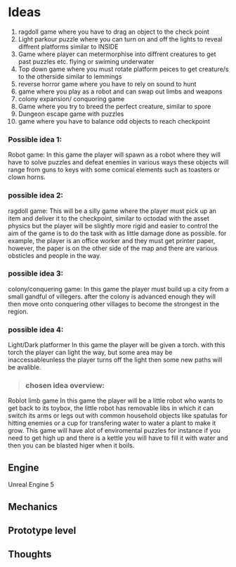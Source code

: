 # Ideas
1. ragdoll game where you have to drag an object to the check point
2. Light parkour puzzle where you can turn on and off the lights to reveal diffrent platforms similar to INSIDE
3. Game where player can metermorphise into diffrent creatures to get past puzzles etc. flying or swiming underwater
4. Top down game where you must rotate platform peices to get creature/s to the otherside similar to lemmings
5. reverse horror game where you have to rely on sound to hunt
6. game where you play as a robot and can swap out limbs and weapons
7. colony expansion/ conquoring game
8. Game where you try to breed the perfect creature, similar to spore
9. Dungeon escape game with puzzles
10. game where you have to balance odd objects to reach checkpoint

### Possible idea 1:
Robot game:
In this game the player will spawn as a robot where they will have to solve puzzles and defeat enemies in various ways
these objects will range from guns to keys with some comical elements such as toasters or clown horns.

### possible idea 2:
ragdoll game:
This will be a silly game where the player must pick up an item and deliver it to the checkpoint, similar to octodad with the asset physics but the player will be slightly more rigid and easier to control
the aim of the game is to do the task with as little damage done as possible. for example, the player is an office worker and they must get printer paper, however, the paper is on the other side of the map and there are
various obsticles and people in the way.

### possible idea 3:
colony/conquering game:
In this game the player must build up a city from a small gandful of villegers. after the colony is advanced enough they will then move onto conquering other villages to become the strongest in the region.

### possible idea 4:
Light/Dark platformer
In this game the player will be given a torch.
with this torch the player can light the way, but some area may be inaccessableunless the player turns off the light then some new paths will be avalible.

> ### chosen idea overview:
Roblot limb game
In this game the player will be a little robot who wants to get back to its toybox, the little robot has removable libs in which it can switch its arms or legs out with common household objects like spatulas for hitting enemies or a cup for transfering water to water a plant to make it grow.
This game will have alot of enviromental puzzles for instance if you need to get high up and there is a kettle you will have to fill it with water and then you can be blasted higer when it boils.

## Engine
Unreal Engine 5

## Mechanics 

## Prototype level

## Thoughts



